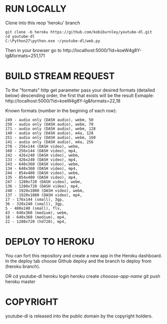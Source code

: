 # RUN LOCALLY
Clone into this reop 'heroku' branch

    git clone -b heroku https://github.com/kobiburnley/youtube-dl.git
    cd youtube-dl
    C:\Python27\python.exe ~/youtube-dl/web.py
Then in your browser go to http://localhost:5000/?id=koeW4g8Y-lg&formats=251,171

# BUILD STREAM REQUEST
To the "formats" http get parameter pass your desired formats (detailed below) descending order, the first that exists will be the result
Exmaple: http://localhost:5000/?id=koeW4g8Y-lg&formats=22,18

Known formats (number in the begining of each row):

    249 - audio only (DASH audio), webm, 50
    250 - audio only (DASH audio), webm, 70
    171 - audio only (DASH audio), webm, 128
    140 - audio only (DASH audio), m4a, 128
    251 - audio only (DASH audio), webm, 160
    141 - audio only (DASH audio), m4a, 256
    278 - 256x144 (DASH video), webm,
    160 - 256x144 (DASH video), mp4,
    242 - 426x240 (DASH video), webm,
    133 - 426x240 (DASH video), mp4,
    243 - 640x360 (DASH video), webm,
    134 - 640x360 (DASH video), mp4,
    244 - 854x480 (DASH video), webm,
    135 - 854x480 (DASH video), mp4,
    247 - 1280x720 (DASH video), webm,
    136 - 1280x720 (DASH video), mp4,
    248 - 1920x1080 (DASH video), webm,
    137 - 1920x1080 (DASH video), mp4,
    17 - 176x144 (small), 3gp,
    36 - 320x240 (small), 3gp,
    5 - 400x240 (small), flv,
    43 - 640x360 (medium), webm,
    18 - 640x360 (medium), mp4,
    22 - 1280x720 (hd720), mp4,


# DEPLOY TO HEROKU
You can fort this repository and create a new app in the Heroku dashboard. In the deploy tab choose Github deploy and the branch to deploy from (heroku branch).

OR
    cd youtube-dl
    heroku login
    heroku create *chooose-app-name*
    git push heroku master


# COPYRIGHT

youtube-dl is released into the public domain by the copyright holders.
